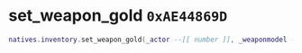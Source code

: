 # set_weapon_gold `0xAE44869D`

```lua
natives.inventory.set_weapon_gold(_actor --[[ number ]], _weaponmodel --[[ number ]], _gold --[[ boolean ]])
```